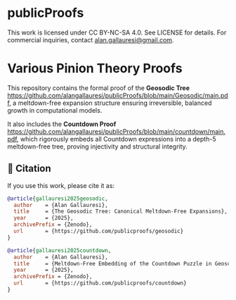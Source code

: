 # publicProofs

This work is licensed under CC BY-NC-SA 4.0. See LICENSE for details.
For commercial inquiries, contact alan.gallauresi@gmail.com.

# Various Pinion Theory Proofs

This repository contains the formal proof of the **Geosodic Tree** https://github.com/alangallauresi/publicProofs/blob/main/Geosodic/main.pdf, a meltdown-free expansion structure ensuring irreversible, balanced growth in computational models. 

It also includes the **Countdown Proof** https://github.com/alangallauresi/publicProofs/blob/main/countdown/main.pdf, which rigorously embeds all Countdown expressions into a depth-5 meltdown-free tree, proving injectivity and structural integrity.  

## 📜 Citation  
If you use this work, please cite it as:  

```bibtex
@article{gallauresi2025geosodic,
  author    = {Alan Gallauresi},
  title     = {The Geosodic Tree: Canonical Meltdown-Free Expansions},
  year      = {2025},
  archivePrefix = {Zenodo},
  url       = {https://github.com/publicproofs/geosodic}
}

@article{gallauresi2025countdown,
  author    = {Alan Gallauresi},
  title     = {Meltdown-Free Embedding of the Countdown Puzzle in Geosodic Structures},
  year      = {2025},
  archivePrefix = {Zenodo},
  url       = {https://github.com/publicproofs/countdown}
}
